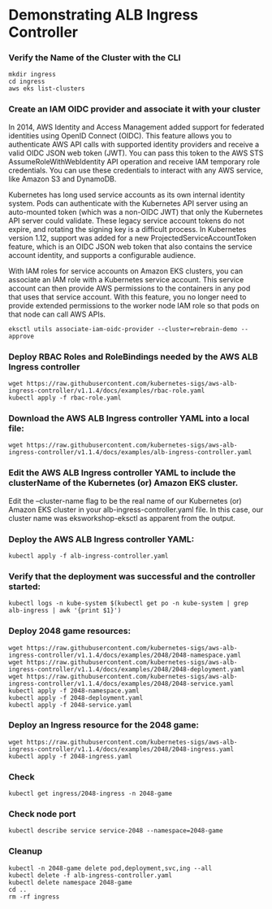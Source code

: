 # Demonstrating ALB Ingress Controller

### Verify the Name of the Cluster with the CLI

```
mkdir ingress
cd ingress
aws eks list-clusters
```
### Create an IAM OIDC provider and associate it with your cluster

In 2014, AWS Identity and Access Management added support for federated identities using OpenID Connect (OIDC). This feature allows you to authenticate AWS API calls with supported identity providers and receive a valid OIDC JSON web token (JWT). You can pass this token to the AWS STS AssumeRoleWithWebIdentity API operation and receive IAM temporary role credentials. You can use these credentials to interact with any AWS service, like Amazon S3 and DynamoDB.

Kubernetes has long used service accounts as its own internal identity system. Pods can authenticate with the Kubernetes API server using an auto-mounted token (which was a non-OIDC JWT) that only the Kubernetes API server could validate. These legacy service account tokens do not expire, and rotating the signing key is a difficult process. In Kubernetes version 1.12, support was added for a new ProjectedServiceAccountToken feature, which is an OIDC JSON web token that also contains the service account identity, and supports a configurable audience.

With IAM roles for service accounts on Amazon EKS clusters, you can associate an IAM role with a Kubernetes service account. This service account can then provide AWS permissions to the containers in any pod that uses that service account. With this feature, you no longer need to provide extended permissions to the worker node IAM role so that pods on that node can call AWS APIs.

```
eksctl utils associate-iam-oidc-provider --cluster=rebrain-demo --approve
```

### Deploy RBAC Roles and RoleBindings needed by the AWS ALB Ingress controller
```
wget https://raw.githubusercontent.com/kubernetes-sigs/aws-alb-ingress-controller/v1.1.4/docs/examples/rbac-role.yaml
kubectl apply -f rbac-role.yaml
```

### Download the AWS ALB Ingress controller YAML into a local file:
```
wget https://raw.githubusercontent.com/kubernetes-sigs/aws-alb-ingress-controller/v1.1.4/docs/examples/alb-ingress-controller.yaml
```

### Edit the AWS ALB Ingress controller YAML to include the clusterName of the Kubernetes (or) Amazon EKS cluster.

Edit the –cluster-name flag to be the real name of our Kubernetes (or) Amazon EKS cluster in your alb-ingress-controller.yaml file. In this case, our cluster name was eksworkshop-eksctl as apparent from the output.

### Deploy the AWS ALB Ingress controller YAML:
```
kubectl apply -f alb-ingress-controller.yaml
```

### Verify that the deployment was successful and the controller started:
```
kubectl logs -n kube-system $(kubectl get po -n kube-system | grep alb-ingress | awk '{print $1}')
```

### Deploy 2048 game resources:
```
wget https://raw.githubusercontent.com/kubernetes-sigs/aws-alb-ingress-controller/v1.1.4/docs/examples/2048/2048-namespace.yaml
wget https://raw.githubusercontent.com/kubernetes-sigs/aws-alb-ingress-controller/v1.1.4/docs/examples/2048/2048-deployment.yaml
wget https://raw.githubusercontent.com/kubernetes-sigs/aws-alb-ingress-controller/v1.1.4/docs/examples/2048/2048-service.yaml
kubectl apply -f 2048-namespace.yaml
kubectl apply -f 2048-deployment.yaml
kubectl apply -f 2048-service.yaml
```

### Deploy an Ingress resource for the 2048 game:
```
wget https://raw.githubusercontent.com/kubernetes-sigs/aws-alb-ingress-controller/v1.1.4/docs/examples/2048/2048-ingress.yaml
kubectl apply -f 2048-ingress.yaml
```

### Check
```
kubectl get ingress/2048-ingress -n 2048-game
```
### Check node port
```
kubectl describe service service-2048 --namespace=2048-game
```

### Cleanup
```
kubectl -n 2048-game delete pod,deployment,svc,ing --all
kubectl delete -f alb-ingress-controller.yaml
kubectl delete namespace 2048-game
cd ..
rm -rf ingress
```


